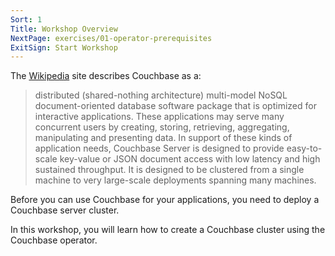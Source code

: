 ```yaml
---
Sort: 1
Title: Workshop Overview
NextPage: exercises/01-operator-prerequisites
ExitSign: Start Workshop
---
```



The [Wikipedia](https://kafka.apache.org/) site describes Couchbase as a:

> distributed (shared-nothing architecture) multi-model NoSQL document-oriented database software package that is optimized for interactive applications. These applications may serve many concurrent users by creating, storing, retrieving, aggregating, manipulating and presenting data. In support of these kinds of application needs, Couchbase Server is designed to provide easy-to-scale key-value or JSON document access with low latency and high sustained throughput. It is designed to be clustered from a single machine to very large-scale deployments spanning many machines.

Before you can use Couchbase for your applications, you need to deploy a Couchbase server cluster.

In this workshop, you will learn how to create a Couchbase cluster using the Couchbase operator.

